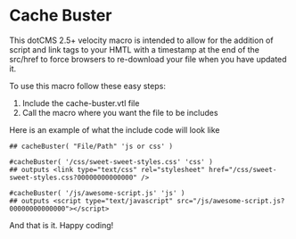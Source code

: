 Cache Buster
====================

This dotCMS 2.5+ velocity macro is intended to allow for the addition of script and link tags to your HMTL with a timestamp at the end of the src/href to force browsers to re-download your file when you have updated it. 

To use this macro follow these easy steps:

1. Include the cache-buster.vtl file
2. Call the macro where you want the file to be includes

Here is an example of what the include code will look like

    ## cacheBuster( "File/Path" 'js or css' )
    
    #cacheBuster( '/css/sweet-sweet-styles.css' 'css' )
    ## outputs <link type="text/css" rel="stylesheet" href="/css/sweet-sweet-styles.css?00000000000000" />
    
    #cacheBuster( '/js/awesome-script.js' 'js' )
    ## outputs <script type="text/javascript" src="/js/awesome-script.js?00000000000000"></script>

And that is it. Happy coding!
